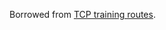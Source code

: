 Borrowed from [TCP training routes](https://github.com/OpenPerceptionX/TCP/tree/main/leaderboard/data/TCP_training_routes).
